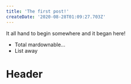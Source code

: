 ```yaml
---
title: 'The first post!'
createDate: '2020-08-28T01:09:27.703Z'
---
```


It all hand to begin somewhere and it began here!

* Total mardownable...
* List away

Header
======
